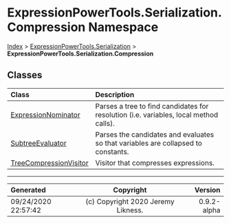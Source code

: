 ﻿# ExpressionPowerTools.Serialization.Compression Namespace

[Index](../index.md) > [ExpressionPowerTools.Serialization](ExpressionPowerTools.Serialization.a.md) > **ExpressionPowerTools.Serialization.Compression**

## Classes

| Class | Description |
| :-- | :-- |
| [ExpressionNominator](ExpressionPowerTools.Serialization.Compression.ExpressionNominator.cs.md) | Parses a tree to find candidates for resolution (i.e. variables, local method calls). |
| [SubtreeEvaluator](ExpressionPowerTools.Serialization.Compression.SubtreeEvaluator.cs.md) | Parses the candidates and evaluates so that variables are collapsed to constants. |
| [TreeCompressionVisitor](ExpressionPowerTools.Serialization.Compression.TreeCompressionVisitor.cs.md) | Visitor that compresses expressions. |


---

| Generated | Copyright | Version |
| :-- | :-: | --: |
| 09/24/2020 22:57:42 | (c) Copyright 2020 Jeremy Likness. | 0.9.2-alpha |
